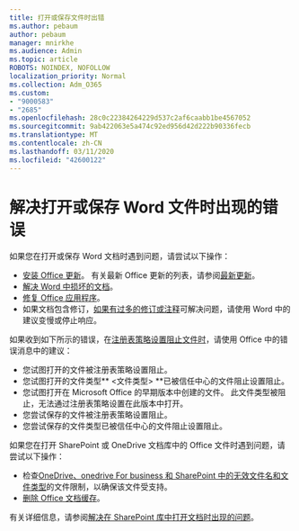 ```yaml
---
title: 打开或保存文件时出错
ms.author: pebaum
author: pebaum
manager: mnirkhe
ms.audience: Admin
ms.topic: article
ROBOTS: NOINDEX, NOFOLLOW
localization_priority: Normal
ms.collection: Adm_O365
ms.custom:
- "9000583"
- "2685"
ms.openlocfilehash: 28c0c22384264229d537c2af6caabb1be4567052
ms.sourcegitcommit: 9ab422063e5a474c92ed956d42d222b90336fecb
ms.translationtype: MT
ms.contentlocale: zh-CN
ms.lasthandoff: 03/11/2020
ms.locfileid: "42600122"
---
```

# <a name="resolve-errors-opening-or-saving-word-files"></a>解决打开或保存 Word 文件时出现的错误

如果您在打开或保存 Word 文档时遇到问题，请尝试以下操作：

- [安装 Office 更新](https://support.office.com/article/2ab296f3-7f03-43a2-8e50-46de917611c5)。 有关最新 Office 更新的列表，请参阅[最新更新](https://docs.microsoft.com/officeupdates/office-updates-msi)。
- [解决 Word 中损坏的文档](https://docs.microsoft.com/office/troubleshoot/word/damaged-documents-in-word)。
- [修复 Office 应用程序](https://support.office.com/Article/Repair-an-Office-application-7821d4b6-7c1d-4205-aa0e-a6b40c5bb88b)。
- 如果文档包含修订，[如果有过多的修订或注释](https://docs.microsoft.com/office/troubleshoot/word/word-stops-responding)可解决问题，请使用 Word 中的建议变慢或停止响应。

如果收到如下所示的错误，在[注册表策略设置阻止文件时](https://docs.microsoft.com/office/troubleshoot/settings/file-blocked-in-office)，请使用 Office 中的错误消息中的建议：

- 您试图打开的文件被注册表策略设置阻止。
- 您试图打开的文件类型** \<文件类型\> **已被信任中心的文件阻止设置阻止。
- 您试图打开在 Microsoft Office 的早期版本中创建的文件。 此文件类型被阻止，无法通过注册表策略设置在此版本中打开。
- 您尝试保存的文件被注册表策略设置阻止。
- 您尝试保存的文件类型已被信任中心的文件阻止设置阻止。

如果您在打开 SharePoint 或 OneDrive 文档库中的 Office 文件时遇到问题，请尝试以下操作：

- 检查[OneDrive、onedrive For business 和 SharePoint 中的无效文件名和文件类型](https://support.office.com/article/64883a5d-228e-48f5-b3d2-eb39e07630fa)的文件限制，以确保该文件受支持。 
- [删除 Office 文档缓存](https://support.office.com/article/b1d3765e-d71b-4bb8-99ca-acd22c42995d
)。 

有关详细信息，请参阅[解决在 SharePoint 库中打开文档时出现的问题](https://support.office.com/article/31329fa1-4ad0-47fc-95d8-bb0c5b12a536)。